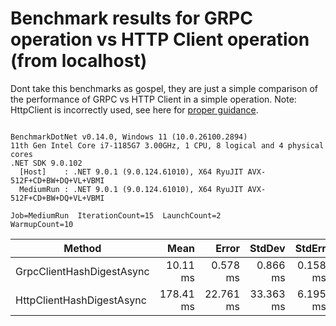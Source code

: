 ﻿# Benchmark results for GRPC operation vs HTTP Client operation (from localhost)

Dont take this benchmarks as gospel, they are just a simple comparison of the performance of GRPC vs HTTP Client in a simple operation. Note: HttpClient is incorrectly used, see here for [proper guidance](https://learn.microsoft.com/en-us/dotnet/fundamentals/networking/http/httpclient-guidelines).

```

BenchmarkDotNet v0.14.0, Windows 11 (10.0.26100.2894)
11th Gen Intel Core i7-1185G7 3.00GHz, 1 CPU, 8 logical and 4 physical cores
.NET SDK 9.0.102
  [Host]    : .NET 9.0.1 (9.0.124.61010), X64 RyuJIT AVX-512F+CD+BW+DQ+VL+VBMI
  MediumRun : .NET 9.0.1 (9.0.124.61010), X64 RyuJIT AVX-512F+CD+BW+DQ+VL+VBMI

Job=MediumRun  IterationCount=15  LaunchCount=2  
WarmupCount=10  

```
| Method                    | Mean      | Error     | StdDev    | StdErr   | Min        | Max       | Op/s   | Allocated |
|-------------------------- |----------:|----------:|----------:|---------:|-----------:|----------:|-------:|----------:|
| GrpcClientHashDigestAsync |  10.11 ms |  0.578 ms |  0.866 ms | 0.158 ms |   8.434 ms |  11.91 ms | 98.960 |  51.39 KB |
| HttpClientHashDigestAsync | 178.41 ms | 22.761 ms | 33.363 ms | 6.195 ms | 131.926 ms | 277.51 ms |  5.605 |  26.38 KB |
